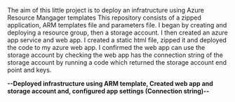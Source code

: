 The aim of this little project is to deploy an infratructure using Azure Resource Mangager templates
This repository consists of a zipped application, ARM templates file and parameters file. I began by creating and deploying a resource group, then a storage account. I then created an azure app service and web app.
I created a static html file, zipped it and deployed the code to my azure web app. I confirmed the web app can use the storage account by checking the web app has the connection string of the storage account by running a code which returned the storage account end point and keys.

**--Deployed infrastructure using ARM template, Created web app and storage account and, configured app settings (Connection string)--**

